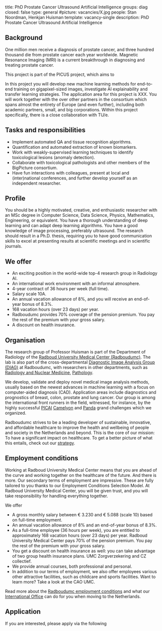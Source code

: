 title: PhD Prostate Cancer Ultrasound Artificial Intelligence
groups: diag
closed: false
type: general
#picture: vacancies/X.jpg
people: Stan Noordman, Henkjan Huisman
template: vacancy-single
description: PhD Prostate Cancer Ultrasound Artificial Intelligence

## Background
One million men receive a diagnosis of prostate cancer, and three hundred thousand die from prostate cancer each year worldwide. Magnetic Resonance Imaging (MRI) is a current breakthrough in diagnosing and treating prostate cancer.

This project is part of the PICUS project, which aims to  

In this project you will develop new machine learning methods for end-to-end training on gigapixel-sized images, investigate AI explainability and transfer learning strategies. The application area for this project is XXX. You will work together with the over other partners in the consortium which spans almost the entirety of Europe (and even further), including both academic partners, small, and big corporations. Within this project specifically, there is a close collaboration with TU/e.

## Tasks and responsibilities
- Implement automated QA and tissue recognition algorithms.
- Quantification and automated extraction of known biomarkers.
- Work with weakly-supervised learning techniques to identify toxicological lesions (anomaly detection).
- Collaborate with toxicological pathologists and other members of the BigPicture consortium.
- Have fun interactions with colleagues, present at local and (inter)national conferences, and further develop yourself as an independent researcher.

## Profile
You should be a highly motivated, creative, and enthusiastic researcher with an MSc degree in Computer Science, Data Science, Physics, Mathematics, Engineering, or equivalent. You have a thorough understanding of deep learning and can adapt deep learning algorithms. You have a good knowledge of image processing, preferably ultrasound. The research should result in a Ph.D. thesis, requiring you to have good communication skills to excel at presenting results at scientific meetings and in scientific journals.

## We offer
- An exciting position in the world-wide top-4 research group in Radiology AI.
- An international work environment with an informal atmosphere.
- 4-year contract of 36 hours per week (full time).
- Salary scale 10A.
- An annual vacation allowance of 8%, and you will receive an end-of-year bonus of 8.3%.
- 168 vacation hours (over 23 days) per year.
- Radboudumc provides 70% coverage of the pension premium. You pay the rest of the premium with your gross salary.
- A discount on health insurance.

## Organisation
The research group of Professor Huisman is part of the Department of Radiology of the [Radboud University Medical Center (Radboudumc)](https://www.radboudumc.nl). The lab is also part of the cross-departmental [Diagnostic Image Analysis Group (DIAG)](https://www.diagnijmegen.nl) at Radboudumc, with researchers in other departments, such as [Radiology and Nuclear Medicine](https://www.radboudumc.nl/afdelingen/radiologie-en-nucleaire-geneeskunde), [Pathology](https://www.radboudumc.nl/afdelingen/pathologie).

We develop, validate and deploy novel medical image analysis methods, usually based on the newest advances in machine learning with a focus on computer-aided diagnosis (CAD). Application areas include diagnostics and prognostics of breast, colon, prostate and lung cancer. Our group is among the international front runners in the field, witnessed, for instance, by the highly successful [PICAI](https://pi-cai.grand-challenge.org/) [Camelyon](https://camelyon16.grand-challenge.org/) and [Panda](https://panda.grand-challenge.org/) grand challenges which we organized.

Radboudumc strives to be a leading developer of sustainable, innovative, and affordable healthcare to improve the health and wellbeing of people and society in the Netherlands and beyond. This is the core of our mission: To have a significant impact on healthcare. To get a better picture of what this entails, check out our [strategy](https://www.radboudumc.nl/en/about-radboudumc/our-strategy).

## Employment conditions
Working at Radboud University Medical Center means that you are ahead of the curve and working together on the healthcare of the future. And there is more. Our secondary terms of employment are impressive. These are fully tailored to you thanks to our Employment Conditions Selection Model. At Radboud University Medical Center, you will be given trust, and you will take responsibility for handling everything together.

We offer
- A gross monthly salary between € 3.230 and € 5.088 (scale 10) based on full-time employment.
- An annual vacation allowance of 8% and an end-of-year bonus of 8.3%.
- As a full-time employee (36 hours per week), you are entitled to approximately 168 vacation hours (over 23 days) per year.
Radboud University Medical Center pays 70% of the pension premium. You pay the rest of the premium with your gross salary.
- You get a discount on health insurance as well: you can take advantage of two group health insurance plans. UMC Zorgverzekering and CZ collectief.
- We provide annual courses, both professional and personal.
- In addition to our terms of employment, we also offer employees various other attractive facilities, such as childcare and sports facilities. Want to learn more? Take a look at the CAO UMC.

Read more about the [Radboudumc employment conditions](https://www.radboudumc.nl/en/working-at/what-do-we-offer/terms-and-conditions) and what our [International Office](https://www.radboudumc.nl/en/working-at/international-office) can do for you when moving to the Netherlands.

## Application
If you are interested, please apply via the following
